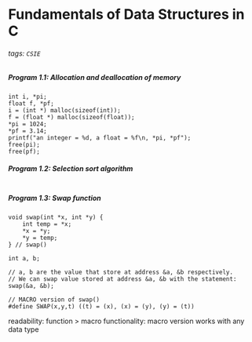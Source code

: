 # Fundamentals of Data Structures in C
###### tags: `CSIE`

##### Program 1.1: Allocation and deallocation of memory
```=c
int i, *pi;
float f, *pf;
i = (int *) malloc(sizeof(int));
f = (float *) malloc(sizeof(float));
*pi = 1024;
*pf = 3.14;
printf("an integer = %d, a float = %f\n, *pi, *pf");
free(pi);
free(pf);
```

##### Program 1.2: Selection sort algorithm
```=c

```

##### Program 1.3: Swap function
```=c
void swap(int *x, int *y) {
    int temp = *x;
    *x = *y;
    *y = temp;
} // swap()

int a, b; 

// a, b are the value that store at address &a, &b respectively.
// We can swap value stored at address &a, &b with the statement:
swap(&a, &b);

// MACRO version of swap()
#define SWAP(x,y,t) ((t) = (x), (x) = (y), (y) = (t))
```
readability: function > macro
functionality: macro version works with any data type

